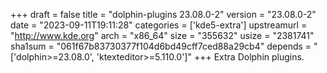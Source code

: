 +++
draft = false
title = "dolphin-plugins 23.08.0-2"
version = "23.08.0-2"
date = "2023-09-11T19:11:28"
categories = ['kde5-extra']
upstreamurl = "http://www.kde.org"
arch = "x86_64"
size = "355632"
usize = "2381741"
sha1sum = "061f67b83730377f104d6bd49cff7ced88a29cb4"
depends = "['dolphin>=23.08.0', 'ktexteditor>=5.110.0']"
+++
Extra Dolphin plugins.